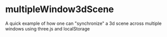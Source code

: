 # multipleWindow3dScene
A quick example of how one can "synchronize" a 3d scene across multiple windows using three.js and localStorage
